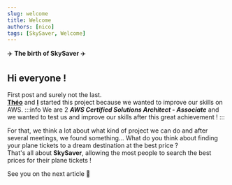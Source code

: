 ```yaml
---
slug: welcome
title: Welcome
authors: [nico]
tags: [SkySaver, Welcome]
---
```


✈️ <strong>The birth of SkySaver</strong> ✈️

<!-- truncate -->

## Hi everyone !

First post and surely not the last.\
**[Théo](https://github.com/shannorr)** and **[I](https://github.com/nicolasjp)** started this project because we wanted to improve our skills on AWS.
:::info
We are 2 ***AWS Certified Solutions Architect - Associate*** and we wanted to test us and improve our skills after this great achievement !
:::

For that, we think a lot about what kind of project we can do and after several meetings, we found something... What do you think about finding your plane tickets to a dream destination at the best price ?\
That's all about **SkySaver**, allowing the most people to search the best prices for their plane tickets !

See you on the next article 👋
